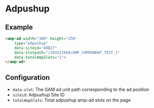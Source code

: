 <!---
Copyright 2021 The AMP HTML Authors. All Rights Reserved.

Licensed under the Apache License, Version 2.0 (the "License");
you may not use this file except in compliance with the License.
You may obtain a copy of the License at

  http://www.apache.org/licenses/LICENSE-2.0

Unless required by applicable law or agreed to in writing, software
distributed under the License is distributed on an "AS-IS" BASIS,
WITHOUT WARRANTIES OR CONDITIONS OF ANY KIND, either express or implied.
See the License for the specific language governing permissions and
limitations under the License.
-->

# Adpushup

## Example

```html
<amp-ad width="300" height="250"
    type="adpushup"
    data-siteid="40827"
    data-slotpath="/103512698/AMP_COMPONENT_TEST_1"
    data-totalAmpSlots="1">
</amp-ad>
```

## Configuration
- `data-slot`: The GAM ad unit path corresponding to the ad position
- `siteid`: Adpushup Site ID
- `totalAmpSlots`: Total adpushup amp-ad slots on the page 
